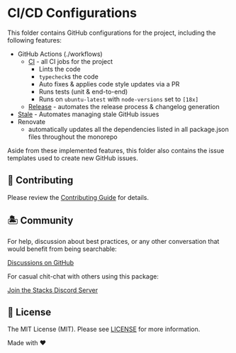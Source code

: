 # CI/CD Configurations

This folder contains GitHub configurations for the project, including the following features:

- GitHub Actions (./workflows)
  - [CI][CI] - all CI jobs for the project
    - Lints the code
    - `typecheck`s the code
    - Auto fixes & applies code style updates via a PR
    - Runs tests (unit & end-to-end)
    - Runs on `ubuntu-latest` with `node-versions` set to `[18x]`
  - [Release][Release] - automates the release process & changelog generation
- [Stale][Stale] - Automates managing stale GitHub issues
- Renovate
  - automatically updates all the dependencies listed in all package.json files throughout the monorepo

Aside from these implemented features, this folder also contains the issue templates used to create new GitHub issues.

## 🚜 Contributing

Please review the [Contributing Guide](https://github.com/stacksjs/contributing) for details.

## 🏝 Community

For help, discussion about best practices, or any other conversation that would benefit from being searchable:

[Discussions on GitHub](https://github.com/stacksjs/stacks/discussions)

For casual chit-chat with others using this package:

[Join the Stacks Discord Server](https://discord.ow3.org)

## 📄 License

The MIT License (MIT). Please see [LICENSE](../LICENSE.md) for more information.

Made with ❤️

[CI]: ./workflows/ci.yml
[Release]: ./workflows/release.yml
[Stale]: ./stale.yml

